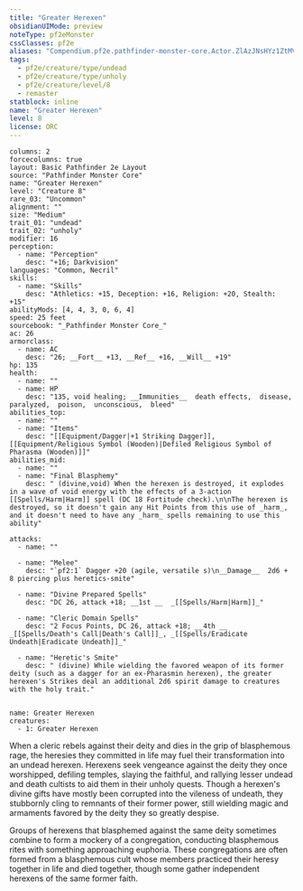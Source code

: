 ```yaml
---
title: "Greater Herexen"
obsidianUIMode: preview
noteType: pf2eMonster
cssClasses: pf2e
aliases: "Compendium.pf2e.pathfinder-monster-core.Actor.ZlAzJNsHYz1ZtMVK" 
tags:
  - pf2e/creature/type/undead
  - pf2e/creature/type/unholy
  - pf2e/creature/level/8
  - remaster
statblock: inline
name: "Greater Herexen"
level: 8
license: ORC
---
```


```statblock
columns: 2
forcecolumns: true
layout: Basic Pathfinder 2e Layout
source: "Pathfinder Monster Core"
name: "Greater Herexen"
level: "Creature 8"
rare_03: "Uncommon"
alignment: ""
size: "Medium"
trait_01: "undead"
trait_02: "unholy"
modifier: 16
perception:
  - name: "Perception"
    desc: "+16; Darkvision"
languages: "Common, Necril"
skills:
  - name: "Skills"
    desc: "Athletics: +15, Deception: +16, Religion: +20, Stealth: +15"
abilityMods: [4, 4, 3, 0, 6, 4]
speed: 25 feet
sourcebook: "_Pathfinder Monster Core_"
ac: 26
armorclass:
  - name: AC
    desc: "26; __Fort__ +13, __Ref__ +16, __Will__ +19"
hp: 135
health:
  - name: ""
  - name: HP
    desc: "135, void healing; __Immunities__  death effects,  disease,  paralyzed,  poison,  unconscious,  bleed"
abilities_top:
  - name: ""
  - name: "Items"
    desc: "[[Equipment/Dagger|+1 Striking Dagger]], [[Equipment/Religious Symbol (Wooden)|Defiled Religious Symbol of Pharasma (Wooden)]]"
abilities_mid:
  - name: ""
  - name: "Final Blasphemy"
    desc: " (divine,void) When the herexen is destroyed, it explodes in a wave of void energy with the effects of a 3-action [[Spells/Harm|Harm]] spell (DC 18 Fortitude check).\n\nThe herexen is destroyed, so it doesn't gain any Hit Points from this use of _harm_, and it doesn't need to have any _harm_ spells remaining to use this ability"

attacks:
  - name: ""

  - name: "Melee"
    desc: "`pf2:1` Dagger +20 (agile, versatile s)\n__Damage__  2d6 + 8 piercing plus heretics-smite"

  - name: "Divine Prepared Spells"
    desc: "DC 26, attack +18; __1st __  _[[Spells/Harm|Harm]]_"

  - name: "Cleric Domain Spells"
    desc: "2 Focus Points, DC 26, attack +18; __4th __  _[[Spells/Death's Call|Death's Call]]_, _[[Spells/Eradicate Undeath|Eradicate Undeath]]_"

  - name: "Heretic's Smite"
    desc: " (divine) While wielding the favored weapon of its former deity (such as a dagger for an ex-Pharasmin herexen), the greater herexen's Strikes deal an additional 2d6 spirit damage to creatures with the holy trait."
 
```

```encounter-table
name: Greater Herexen
creatures:
  - 1: Greater Herexen
```



When a cleric rebels against their deity and dies in the grip of blasphemous rage, the heresies they committed in life may fuel their transformation into an undead herexen. Herexens seek vengeance against the deity they once worshipped, defiling temples, slaying the faithful, and rallying lesser undead and death cultists to aid them in their unholy quests. Though a herexen's divine gifts have mostly been corrupted into the vileness of undeath, they stubbornly cling to remnants of their former power, still wielding magic and armaments favored by the deity they so greatly despise.

Groups of herexens that blasphemed against the same deity sometimes combine to form a mockery of a congregation, conducting blasphemous rites with something approaching euphoria. These congregations are often formed from a blasphemous cult whose members practiced their heresy together in life and died together, though some gather independent herexens of the same former faith.
